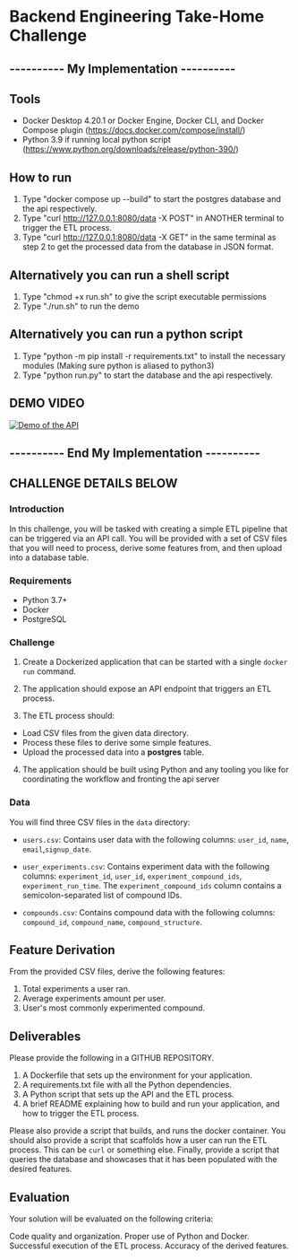 # Backend Engineering Take-Home Challenge

## ---------- My Implementation ----------


## Tools
* Docker Desktop 4.20.1 or Docker Engine, Docker CLI, and Docker Compose plugin (https://docs.docker.com/compose/install/)
* Python 3.9 if running local python script (https://www.python.org/downloads/release/python-390/)

## How to run
1) Type "docker compose up --build" to start the postgres database and the api respectively.
2) Type "curl  http://127.0.0.1:8080/data -X POST" in ANOTHER terminal to trigger the ETL process.
3) Type "curl  http://127.0.0.1:8080/data -X GET" in the same terminal as step 2 to get the processed data from the database in JSON format.

## Alternatively you can run a shell script 
1) Type "chmod +x run.sh" to give the script executable permissions
2) Type "./run.sh" to run the demo

## Alternatively you can run a python script 
1) Type "python -m pip install -r requirements.txt" to install the necessary modules (Making sure python is aliased to python3)
2) Type "python run.py" to start the database and the api respectively.


## DEMO VIDEO
[![Demo of the API](http://img.youtube.com/vi/qQIiE28O7BQ/0.jpg)](https://www.youtube.com/watch?v=qQIiE28O7BQ "Backend Take-home Demo")

## ---------- End My Implementation ----------


## CHALLENGE DETAILS BELOW


### Introduction
In this challenge, you will be tasked with creating a simple ETL pipeline that can be triggered via an API call. You will be provided with a set of CSV files that you will need to process, derive some features from, and then upload into a database table.

### Requirements
- Python 3.7+
- Docker
- PostgreSQL

### Challenge
1.  Create a Dockerized application that can be started with a single `docker run` command.

2. The application should expose an API endpoint that triggers an ETL process.

3. The ETL process should:
- Load CSV files from the given data directory.
 - Process these files to derive some simple features.
 - Upload the processed data into a **postgres** table.

4.  The application should be built using Python and any tooling you like for coordinating the workflow and fronting the api server

### Data
You will find three CSV files in the `data`  directory:

- `users.csv`: Contains user data with the following columns: `user_id`, `name`, `email`,`signup_date`.

- `user_experiments.csv`: Contains experiment data with the following columns: `experiment_id`, `user_id`, `experiment_compound_ids`, `experiment_run_time`. The `experiment_compound_ids` column contains a semicolon-separated list of compound IDs.


- `compounds.csv`: Contains compound data with the following columns: `compound_id`, `compound_name`, `compound_structure`.


## Feature Derivation
From the provided CSV files, derive the following features:

1. Total experiments a user ran.
2. Average experiments amount per user.
3. User's most commonly experimented compound.

## Deliverables
Please provide the following in a GITHUB REPOSITORY.

1. A Dockerfile that sets up the environment for your application.
2. A requirements.txt file with all the Python dependencies.
3. A Python script that sets up the API and the ETL process.
4. A brief README explaining how to build and run your application, and how to trigger the ETL process.


Please also provide a script that builds, and runs the docker container. 
You should also provide a script that scaffolds how a user can run the ETL process. This can be `curl` or something else.
Finally, provide a script that queries the database and showcases that it has been populated with the desired features.


## Evaluation
Your solution will be evaluated on the following criteria:

Code quality and organization.
Proper use of Python and Docker.
Successful execution of the ETL process.
Accuracy of the derived features.

